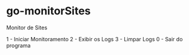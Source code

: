 # go-monitorSites
Monitor de Sites

1 - Iniciar Monitoramento
2 - Exibir os Logs
3 - Limpar Logs
0 - Sair do programa
